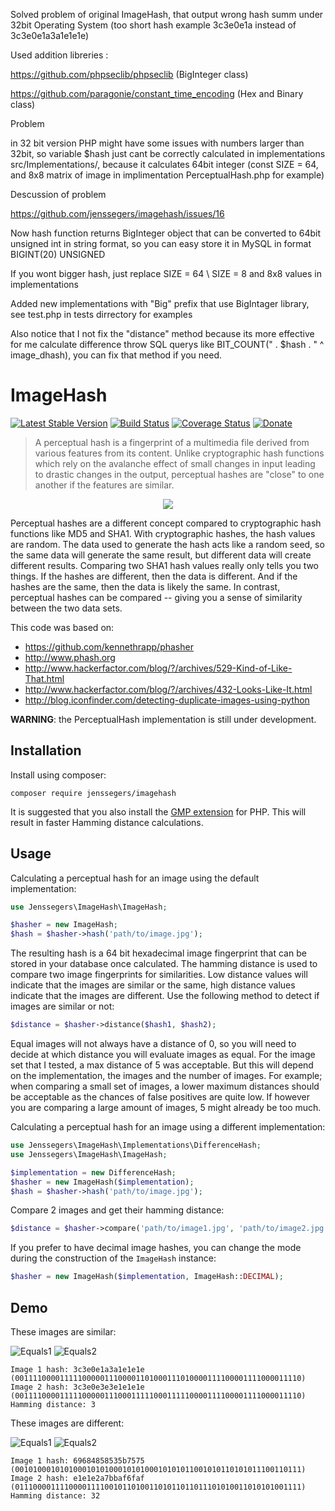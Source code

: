 Solved problem of original ImageHash, that output wrong hash summ under 32bit Operating System (too short hash example 3c3e0e1a instead of 3c3e0e1a3a1e1e1e)

Used addition libreries :

https://github.com/phpseclib/phpseclib (BigInteger class)

https://github.com/paragonie/constant_time_encoding (Hex and Binary class)

Problem

in 32 bit version PHP might have some issues with numbers larger than 32bit, so variable $hash just cant be correctly calculated in implementations src/Implementations/, because it calculates 64bit integer (const SIZE = 64, and 8x8 matrix of image in implimentation PerceptualHash.php for example)

Descussion of problem

https://github.com/jenssegers/imagehash/issues/16

Now hash function returns BigInteger object that can be converted to 64bit unsigned int in string format, so you can easy store it in MySQL in format BIGINT(20) UNSIGNED

If you wont bigger hash, just replace SIZE = 64 \ SIZE = 8 and 8x8 values in implementations

Added new implementations with "Big" prefix that use BigIntager library, see test.php in tests dirrectory for examples

Also notice that I not fix the "distance" method because its more effective for me calculate difference throw SQL querys like BIT_COUNT(" . $hash . " ^ image_dhash), you can fix that method if you need.

ImageHash
=========

[![Latest Stable Version](http://img.shields.io/github/release/jenssegers/imagehash.svg)](https://packagist.org/packages/jenssegers/imagehash) [![Build Status](http://img.shields.io/travis/jenssegers/imagehash.svg)](https://travis-ci.org/jenssegers/imagehash) [![Coverage Status](http://img.shields.io/coveralls/jenssegers/imagehash.svg)](https://coveralls.io/r/jenssegers/imagehash) [![Donate](https://img.shields.io/badge/donate-paypal-blue.svg)](https://www.paypal.me/jenssegers)

> A perceptual hash is a fingerprint of a multimedia file derived from various features from its content. Unlike cryptographic hash functions which rely on the avalanche effect of small changes in input leading to drastic changes in the output, perceptual hashes are "close" to one another if the features are similar.

<p align="center"><img src="https://jenssegers.com/uploads/images/fingerprint.png"></p>

Perceptual hashes are a different concept compared to cryptographic hash functions like MD5 and SHA1. With cryptographic hashes, the hash values are random. The data used to generate the hash acts like a random seed, so the same data will generate the same result, but different data will create different results. Comparing two SHA1 hash values really only tells you two things. If the hashes are different, then the data is different. And if the hashes are the same, then the data is likely the same. In contrast, perceptual hashes can be compared -- giving you a sense of similarity between the two data sets.

This code was based on:
 - https://github.com/kennethrapp/phasher
 - http://www.phash.org
 - http://www.hackerfactor.com/blog/?/archives/529-Kind-of-Like-That.html
 - http://www.hackerfactor.com/blog/?/archives/432-Looks-Like-It.html
 - http://blog.iconfinder.com/detecting-duplicate-images-using-python

**WARNING**: the PerceptualHash implementation is still under development.

Installation
------------

Install using composer:

	composer require jenssegers/imagehash

It is suggested that you also install the [GMP extension](http://php.net/manual/en/book.gmp.php) for PHP. This will result in faster Hamming distance calculations.

Usage
-----

Calculating a perceptual hash for an image using the default implementation:

```php
use Jenssegers\ImageHash\ImageHash;

$hasher = new ImageHash;
$hash = $hasher->hash('path/to/image.jpg');
```

The resulting hash is a 64 bit hexadecimal image fingerprint that can be stored in your database once calculated. The hamming distance is used to compare two image fingerprints for similarities. Low distance values will indicate that the images are similar or the same, high distance values indicate that the images are different. Use the following method to detect if images are similar or not:

```php
$distance = $hasher->distance($hash1, $hash2);
```

Equal images will not always have a distance of 0, so you will need to decide at which distance you will evaluate images as equal. For the image set that I tested, a max distance of 5 was acceptable. But this will depend on the implementation, the images and the number of images. For example; when comparing a small set of images, a lower maximum distances should be acceptable as the chances of false positives are quite low. If however you are comparing a large amount of images, 5 might already be too much.

Calculating a perceptual hash for an image using a different implementation:

```php
use Jenssegers\ImageHash\Implementations\DifferenceHash;
use Jenssegers\ImageHash\ImageHash;

$implementation = new DifferenceHash;
$hasher = new ImageHash($implementation);
$hash = $hasher->hash('path/to/image.jpg');
```

Compare 2 images and get their hamming distance:

```php
$distance = $hasher->compare('path/to/image1.jpg', 'path/to/image2.jpg');
```

If you prefer to have decimal image hashes, you can change the mode during the construction of the `ImageHash` instance:

```php
$hasher = new ImageHash($implementation, ImageHash::DECIMAL);
```

Demo
----

These images are similar:

![Equals1](https://raw.githubusercontent.com/jenssegers/imagehash/master/tests/images/forest/forest-high.jpg)
![Equals2](https://raw.githubusercontent.com/jenssegers/imagehash/master/tests/images/forest/forest-copyright.jpg)

	Image 1 hash: 3c3e0e1a3a1e1e1e (0011110000111110000011100001101000111010000111100001111000011110)
	Image 2 hash: 3c3e0e3e3e1e1e1e (0011110000111110000011100011111000111110000111100001111000011110)
	Hamming distance: 3

These images are different:

![Equals1](https://raw.githubusercontent.com/jenssegers/imagehash/master/tests/images/office/tumblr_ndyfnr7lk21tubinno1_1280.jpg)
![Equals2](https://raw.githubusercontent.com/jenssegers/imagehash/master/tests/images/office/tumblr_ndyfq386o41tubinno1_1280.jpg)

	Image 1 hash: 69684858535b7575 (0010100010101000101010001010100010101011001010110101011100110111)
	Image 2 hash: e1e1e2a7bbaf6faf (0111000011110000111100101101001101011011011101010011010101001111)
	Hamming distance: 32
